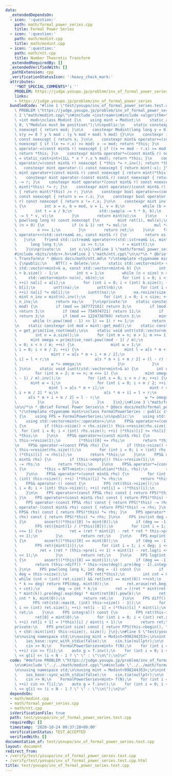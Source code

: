 ```yaml
---
data:
  _extendedDependsOn:
  - icon: ':question:'
    path: math/formal_power_series.cpp
    title: Formal Power Series
  - icon: ':question:'
    path: math/modint.cpp
    title: math/modint.cpp
  - icon: ':question:'
    path: math/ntt.cpp
    title: Number Theoretic Transform
  _extendedRequiredBy: []
  _extendedVerifiedWith: []
  _pathExtension: cpp
  _verificationStatusIcon: ':heavy_check_mark:'
  attributes:
    '*NOT_SPECIAL_COMMENTS*': ''
    PROBLEM: https://judge.yosupo.jp/problem/inv_of_formal_power_series
    links:
    - https://judge.yosupo.jp/problem/inv_of_formal_power_series
  bundledCode: "#line 1 \"test/yosupo/inv_of_formal_power_series.test.cpp\"\n#define\
    \ PROBLEM \"https://judge.yosupo.jp/problem/inv_of_formal_power_series\"\n\n#line\
    \ 2 \"math/modint.cpp\"\n#include <iostream>\n#include <algorithm>\n\ntemplate\
    \ <int mod>\nclass Modint {\n    using mint = Modint;\n    static_assert(mod >\
    \ 0, \"Modulus must be positive\");\n\npublic:\n    static constexpr int get_mod()\
    \ noexcept { return mod; }\n\n    constexpr Modint(long long y = 0) noexcept :\
    \ x(y >= 0 ? y % mod : (y % mod + mod) % mod) {}\n\n    constexpr int value()\
    \ const noexcept { return x; }\n\n    constexpr mint& operator+=(const mint& r)\
    \ noexcept { if ((x += r.x) >= mod) x -= mod; return *this; }\n    constexpr mint&\
    \ operator-=(const mint& r) noexcept { if ((x += mod - r.x) >= mod) x -= mod;\
    \ return *this; }\n    constexpr mint& operator*=(const mint& r) noexcept { x\
    \ = static_cast<int>(1LL * x * r.x % mod); return *this; }\n    constexpr mint&\
    \ operator/=(const mint& r) noexcept { *this *= r.inv(); return *this; }\n\n \
    \   constexpr mint operator-() const noexcept { return mint(-x); }\n\n    constexpr\
    \ mint operator+(const mint& r) const noexcept { return mint(*this) += r; }\n\
    \    constexpr mint operator-(const mint& r) const noexcept { return mint(*this)\
    \ -= r; }\n    constexpr mint operator*(const mint& r) const noexcept { return\
    \ mint(*this) *= r; }\n    constexpr mint operator/(const mint& r) const noexcept\
    \ { return mint(*this) /= r; }\n\n    constexpr bool operator==(const mint& r)\
    \ const noexcept { return x == r.x; }\n    constexpr bool operator!=(const mint&\
    \ r) const noexcept { return x != r.x; }\n\n    constexpr mint inv() const noexcept\
    \ {\n        int a = x, b = mod, u = 1, v = 0;\n        while (b > 0) {\n    \
    \        int t = a / b;\n            std::swap(a -= t * b, b);\n            std::swap(u\
    \ -= t * v, v);\n        }\n        return mint(u);\n    }\n\n    constexpr mint\
    \ pow(long long n) const noexcept {\n        mint ret(1), mul(x);\n        while\
    \ (n > 0) {\n            if (n & 1) ret *= mul;\n            mul *= mul;\n   \
    \         n >>= 1;\n        }\n        return ret;\n    }\n\n    friend std::ostream&\
    \ operator<<(std::ostream& os, const mint& r) {\n        return os << r.x;\n \
    \   }\n\n    friend std::istream& operator>>(std::istream& is, mint& r) {\n  \
    \      long long t;\n        is >> t;\n        r = mint(t);\n        return is;\n\
    \    }\n\nprivate:\n    int x;\n};\n#line 1 \"math/formal_power_series.cpp\"\n\
    #include <bits/stdc++.h>\n#line 2 \"math/ntt.cpp\"\n\n/*\n * @brief Number Theoretic\
    \ Transform\n * @docs docs/math/ntt.md\n */\ntemplate <typename mint>\nclass NTT\
    \ {\npublic:\n    NTT() = delete;\n\n    static std::vector<mint> convolution(const\
    \ std::vector<mint>& a, const std::vector<mint>& b) {\n        int size = a.size()\
    \ + b.size() - 1;\n        int n = 1;\n        while (n < size) n <<= 1;\n   \
    \     std::vector<mint> na(n), nb(n);\n        for (int i = 0; i < (int) a.size();\
    \ ++i) na[i] = a[i];\n        for (int i = 0; i < (int) b.size(); ++i) nb[i] =\
    \ b[i];\n        untt(na);\n        untt(nb);\n        for (int i = 0; i < n;\
    \ ++i) na[i] *= nb[i];\n        iuntt(na);\n        na.resize(size);\n       \
    \ mint n_inv = mint(n).inv();\n        for (int i = 0; i < size; ++i) na[i] *=\
    \ n_inv;\n        return na;\n    }\n\nprivate:\n    static constexpr mint get_primitive_root(int\
    \ mod) {\n        if (mod == 167772161) return 3;\n        if (mod == 469762049)\
    \ return 3;\n        if (mod == 754974721) return 11;\n        if (mod == 998244353)\
    \ return 3;\n        if (mod == 1224736769) return 3;\n        mint r = 2;\n \
    \       while (r.pow((mod - 1) >> 1) == 1) r += 1;\n        return r;\n    }\n\
    \n    static constexpr int mod = mint::get_mod();\n    static constexpr mint primitive_root\
    \ = get_primitive_root(mod);\n\n    static void untt(std::vector<mint>& a) {\n\
    \        int n = a.size();\n        for (int m = n; m > 1; m >>= 1) {\n      \
    \      mint omega = primitive_root.pow((mod - 1) / m);\n            for (int s\
    \ = 0; s < n / m; ++s) {\n                mint w = 1;\n                for (int\
    \ i = 0; i < m / 2; ++i) {\n                    mint l = a[s * m + i];\n     \
    \               mint r = a[s * m + i + m / 2];\n                    a[s * m +\
    \ i] = l + r;\n                    a[s * m + i + m / 2] = (l - r) * w;\n     \
    \               w *= omega;\n                }\n            }\n        }\n   \
    \ }\n\n    static void iuntt(std::vector<mint>& a) {\n        int n = a.size();\n\
    \        for (int m = 2; m <= n; m <<= 1) {\n            mint omega = primitive_root.pow((mod\
    \ - 1) / m).inv();\n            for (int s = 0; s < n / m; ++s) {\n          \
    \      mint w = 1;\n                for (int i = 0; i < m / 2; ++i) {\n      \
    \              mint l = a[s * m + i];\n                    mint r = a[s * m +\
    \ i + m / 2] * w;\n                    a[s * m + i] = l + r;\n               \
    \     a[s * m + i + m / 2] = l - r;\n                    w *= omega;\n       \
    \         }\n            }\n        }\n    }\n};\n#line 3 \"math/formal_power_series.cpp\"\
    \n\n/*\n * @brief Formal Power Series\n * @docs docs/math/formal_power_series.md\n\
    \ */\ntemplate <typename mint>\nclass FormalPowerSeries : public std::vector<mint>\
    \ {\n    using FPS = FormalPowerSeries;\n\npublic:\n    using std::vector<mint>::vector;\n\
    \    using std::vector<mint>::operator=;\n\n    FPS& operator+=(const FPS& rhs)\
    \ {\n        if (this->size() < rhs.size()) this->resize(rhs.size());\n      \
    \  for (int i = 0; i < (int) rhs.size(); ++i) (*this)[i] += rhs[i];\n        return\
    \ *this;\n    }\n\n    FPS& operator+=(const mint& rhs) {\n        if (this->empty())\
    \ this->resize(1);\n        (*this)[0] += rhs;\n        return *this;\n    }\n\
    \n    FPS& operator-=(const FPS& rhs) {\n        if (this->size() < rhs.size())\
    \ this->resize(rhs.size());\n        for (int i = 0; i < (int) rhs.size(); ++i)\
    \ (*this)[i] -= rhs[i];\n        return *this;\n    }\n\n    FPS& operator-=(const\
    \ mint& rhs) {\n        if (this->empty()) this->resize(1);\n        (*this)[0]\
    \ -= rhs;\n        return *this;\n    }\n\n    FPS& operator*=(const FPS& rhs)\
    \ {\n        *this = NTT<mint>::convolution(*this, rhs);\n        return *this;\n\
    \    }\n\n    FPS& operator*=(const mint& rhs) {\n        for (int i = 0; i <\
    \ (int) this->size(); ++i) (*this)[i] *= rhs;\n        return *this;\n    }\n\n\
    \    FPS& operator-() const {\n        FPS ret(this->size());\n        for (int\
    \ i = 0; i < (int) this->size(); ++i) ret[i] = -(*this)[i];\n        return ret;\n\
    \    }\n\n    FPS operator+(const FPS& rhs) const { return FPS(*this) += rhs;\
    \ }\n    FPS operator+(const mint& rhs) const { return FPS(*this) += rhs; }\n\
    \    FPS operator-(const FPS& rhs) const { return FPS(*this) -= rhs; }\n    FPS\
    \ operator-(const mint& rhs) const { return FPS(*this) -= rhs; }\n    FPS operator*(const\
    \ FPS& rhs) const { return FPS(*this) *= rhs; }\n    FPS operator*(const mint&\
    \ rhs) const { return FPS(*this) *= rhs; }\n\n    FPS inv(int deg = -1) const\
    \ {\n        assert((*this)[0] != mint(0));\n        if (deg == -1) deg = this->size();\n\
    \        FPS ret({mint(1) / (*this)[0]});\n        for (int i = 1; i < deg; i\
    \ <<= 1) {\n            ret = (ret * mint(2) - ret * ret * this->pre(i << 1)).pre(i\
    \ << 1);\n        }\n        return ret;\n    }\n\n    FPS exp(int deg = -1) const\
    \ {\n        assert((*this)[0] == mint(0));\n        if (deg == -1) deg = this->size();\n\
    \        FPS ret({mint(1)});\n        for (int i = 1; i < deg; i <<= 1) {\n  \
    \          ret = (ret * (this->pre(i << 1) + mint(1) - ret.log(i << 1))).pre(i\
    \ << 1);\n        }\n        return ret;\n    }\n\n    FPS log(int deg = -1) const\
    \ {\n        assert((*this)[0] == mint(1));\n        if (deg == -1) deg = this->size();\n\
    \        return (this->diff() * this->inv(deg)).pre(deg - 1).integral();\n   \
    \ }\n\n    FPS pow(long long k, int deg = -1) const {\n        if (deg == -1)\
    \ deg = this->size();\n        FPS ret(*this);\n        int cnt = 0;\n       \
    \ while (cnt < (int) ret.size() && ret[cnt] == mint(0)) ++cnt;\n        if (cnt\
    \ * k >= deg) return FPS(deg, mint(0));\n        ret.erase(ret.begin(), ret.begin()\
    \ + cnt);\n        deg -= cnt * k;\n        ret = ((ret * mint(ret[0]).inv()).log(deg)\
    \ * mint(k)).pre(deg).exp(deg) * mint(ret[0]).pow(k);\n        ret.insert(ret.begin(),\
    \ cnt * k, mint(0));\n        return ret;\n    }\n\n    FPS diff() const {\n \
    \       FPS ret(std::max(0, (int) this->size() - 1));\n        for (int i = 1;\
    \ i <= (int) ret.size(); ++i) ret[i - 1] = (*this)[i] * mint(i);\n        return\
    \ ret;\n    }\n\n    FPS integral() const {\n        FPS ret(this->size() + 1);\n\
    \        ret[0] = mint(0);\n        for (int i = 0; i < (int) ret.size() - 1;\
    \ ++i) ret[i + 1] = (*this)[i] / mint(i + 1);\n        return ret;\n    }\n\n\
    private:\n    FPS pre(int size) const { return FPS(this->begin(), this->begin()\
    \ + std::min((int) this->size(), size)); }\n};\n#line 5 \"test/yosupo/inv_of_formal_power_series.test.cpp\"\
    \n\nusing namespace std;\n\nusing mint = Modint<998244353>;\n\nint main() {\n\
    \    ios_base::sync_with_stdio(false);\n    cin.tie(nullptr);\n\n    int N;\n\
    \    cin >> N;\n    FormalPowerSeries<mint> f(N);\n    for (int i = 0; i < N;\
    \ ++i) cin >> f[i];\n    auto g = f.inv();\n    for (int i = 0; i < N; ++i) cout\
    \ << g[i] << (i < N - 1 ? \" \" : \"\\n\");\n}\n"
  code: "#define PROBLEM \"https://judge.yosupo.jp/problem/inv_of_formal_power_series\"\
    \n\n#include \"../../math/modint.cpp\"\n#include \"../../math/formal_power_series.cpp\"\
    \n\nusing namespace std;\n\nusing mint = Modint<998244353>;\n\nint main() {\n\
    \    ios_base::sync_with_stdio(false);\n    cin.tie(nullptr);\n\n    int N;\n\
    \    cin >> N;\n    FormalPowerSeries<mint> f(N);\n    for (int i = 0; i < N;\
    \ ++i) cin >> f[i];\n    auto g = f.inv();\n    for (int i = 0; i < N; ++i) cout\
    \ << g[i] << (i < N - 1 ? \" \" : \"\\n\");\n}\n"
  dependsOn:
  - math/modint.cpp
  - math/formal_power_series.cpp
  - math/ntt.cpp
  isVerificationFile: true
  path: test/yosupo/inv_of_formal_power_series.test.cpp
  requiredBy: []
  timestamp: '2020-10-24 00:37:28+09:00'
  verificationStatus: TEST_ACCEPTED
  verifiedWith: []
documentation_of: test/yosupo/inv_of_formal_power_series.test.cpp
layout: document
redirect_from:
- /verify/test/yosupo/inv_of_formal_power_series.test.cpp
- /verify/test/yosupo/inv_of_formal_power_series.test.cpp.html
title: test/yosupo/inv_of_formal_power_series.test.cpp
---
```

